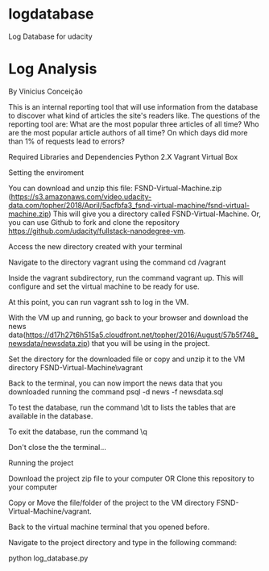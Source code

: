 # logdatabase
Log Database for udacity

# Log Analysis

By Vinicius Conceição

This is an internal reporting tool that will use information from the database to discover what kind of articles the site's readers like.
The questions of the reporting tool are:
What are the most popular three articles of all time?
Who are the most popular article authors of all time?
On which days did more than 1% of requests lead to errors?

Required Libraries and Dependencies
Python 2.X
Vagrant
Virtual Box


Setting the enviroment

You can download and unzip this file: FSND-Virtual-Machine.zip (https://s3.amazonaws.com/video.udacity-data.com/topher/2018/April/5acfbfa3_fsnd-virtual-machine/fsnd-virtual-machine.zip) 
This will give you a directory called FSND-Virtual-Machine. 
Or, you can use Github to fork and clone the repository https://github.com/udacity/fullstack-nanodegree-vm.

Access the new directory created with your terminal

Navigate to the directory vagrant using the command cd /vagrant 

Inside the vagrant subdirectory, run the command vagrant up. This will configure and set the virtual machine to be ready for use.

At this point, you can run vagrant ssh to log in the VM.

With the VM up and running, go back to your browser and download the news data(https://d17h27t6h515a5.cloudfront.net/topher/2016/August/57b5f748_newsdata/newsdata.zip) that you will be using in the project.

Set the directory for the downloaded file or copy and unzip it to the VM directory FSND-Virtual-Machine\vagrant

Back to the terminal, you can now import the news data that you downloaded running the command psql -d news -f newsdata.sql

To test the database, run the command \dt to lists the tables that are available in the database.

To exit the database, run the command \q

Don't close the the terminal...

Running the project

Download the project zip file to your computer
OR
Clone this repository to your computer

Copy or Move the file/folder of the project to the VM directory FSND-Virtual-Machine/vagrant.

Back to the virtual machine terminal that you opened before.

Navigate to the project directory and type in the following command:

python log_database.py









